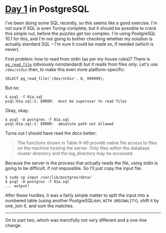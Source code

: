# [Day 1](http://adventofcode.com/2017/day/1) in PostgreSQL

I've been doing some SQL recently, so this seems like a good exercise. I'm not
sure if SQL is even Turing-complete, but it should be possible to crack this
simple nut, before the puzzles get too complex. I'm using PostgreSQL 10.1 for
this, and I'm not going to bother checking whether my solution is actually
standard SQL – I'm sure it could be made so, if needed (which is never).

First problem: how to read from stdin (as per my house rules)? There is
[`pg_read_file`](https://www.postgresql.org/docs/8.2/static/functions-admin.html)
(obviously nonstandard) but it reads from files only. Let's use `/dev/stdin`
then, to make this even more platform-specific:

    SELECT pg_read_file('/dev/stdin', 0, 999999);

But no:

    $ psql -f 01a.sql 
    psql:01a.sql:1: ERROR:  must be superuser to read files

Okay, okay:

    $ psql -U postgres -f 01a.sql
    psql:01a.sql:1: ERROR:  absolute path not allowed

Turns out I should have read the docs better:

> The functions shown in Table 9-49 provide native file access to files on the
> machine hosting the server. Only files within the database cluster directory
> and the log_directory may be accessed.

Because the server is the process that actually reads the file, using stdin is
going to be difficult, if not impossible. So I'll just copy the input file:

    $ sudo cp input /var/lib/postgres/data/
    $ psql -U postgres -f 01a.sql 
    ... output!

After these hurdles, it was a fairly simple matter to split the input into a
numbered table (using another PostgreSQLism, `WITH ORDINALITY`), shift it by
one, join it, and sum the matches.

---

On to part two, which was mercifully not very different and a one-line change.
